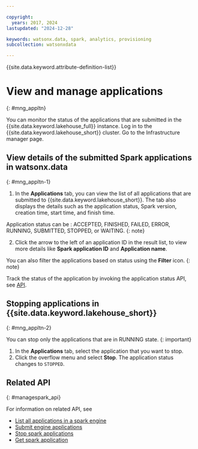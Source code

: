 ```yaml
---

copyright:
  years: 2017, 2024
lastupdated: "2024-12-28"

keywords: watsonx.data, spark, analytics, provisioning
subcollection: watsonxdata

---
```


{{site.data.keyword.attribute-definition-list}}

# View and manage applications
{: #mng_appltn}

You can monitor the status of the applications that are submitted in the {{site.data.keyword.lakehouse_full}} instance.
Log in to the {{site.data.keyword.lakehouse_short}} cluster. Go to the Infrastructure manager page.

## View details of the submitted Spark applications in watsonx.data
{: #mng_appltn-1}


1. In the **Applications** tab, you can view the list of all applications that are submitted to {{site.data.keyword.lakehouse_short}}. The tab also displays the details such as the application status, Spark version, creation time, start time, and finish time.

Application status can be : ACCEPTED, FINISHED, FAILED, ERROR, RUNNING, SUBMITTED, STOPPED, or WAITING.
{: note}

2. Click the arrow to the left of an application ID in the result list, to view more details like **Spark application ID** and **Application name**.

You can also filter the applications based on status using the **Filter** icon.
{: note}

Track the status of the application by invoking the application status API, see [API](https://cloud.ibm.com/apidocs/watsonxdata#get-spark-engine-application-status).


## Stopping applications in {{site.data.keyword.lakehouse_short}}
{: #mng_appltn-2}

You can stop only the applications that are in RUNNING state.
{: important}

1. In the **Applications** tab, select the application that you want to stop.
1. Click the overflow menu and select **Stop**. The application status changes to `STOPPED`.

## Related API
{: #managespark_api}

For information on related API, see
* [List all applications in a spark engine](https://cloud.ibm.com/apidocs/watsonxdata#list-spark-engine-applications)
* [Submit engine applications](https://cloud.ibm.com/apidocs/watsonxdata#create-spark-engine-application)
* [Stop spark applications](https://cloud.ibm.com/apidocs/watsonxdata#delete-spark-engine-applications)
* [Get spark application](https://cloud.ibm.com/apidocs/watsonxdata#get-spark-engine-application-status)

